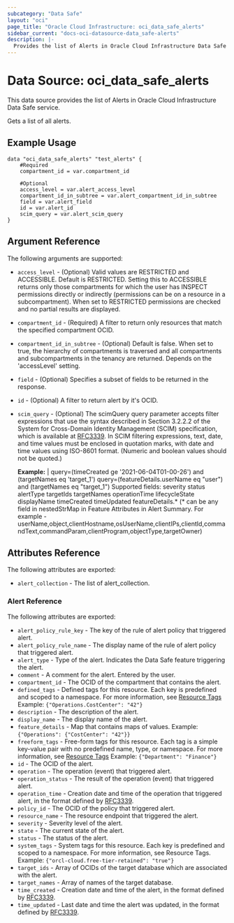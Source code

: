 ```yaml
---
subcategory: "Data Safe"
layout: "oci"
page_title: "Oracle Cloud Infrastructure: oci_data_safe_alerts"
sidebar_current: "docs-oci-datasource-data_safe-alerts"
description: |-
  Provides the list of Alerts in Oracle Cloud Infrastructure Data Safe service
---
```


# Data Source: oci_data_safe_alerts
This data source provides the list of Alerts in Oracle Cloud Infrastructure Data Safe service.

Gets a list of all alerts.


## Example Usage

```hcl
data "oci_data_safe_alerts" "test_alerts" {
	#Required
	compartment_id = var.compartment_id

	#Optional
	access_level = var.alert_access_level
	compartment_id_in_subtree = var.alert_compartment_id_in_subtree
	field = var.alert_field
	id = var.alert_id
	scim_query = var.alert_scim_query
}
```

## Argument Reference

The following arguments are supported:

* `access_level` - (Optional) Valid values are RESTRICTED and ACCESSIBLE. Default is RESTRICTED. Setting this to ACCESSIBLE returns only those compartments for which the user has INSPECT permissions directly or indirectly (permissions can be on a resource in a subcompartment). When set to RESTRICTED permissions are checked and no partial results are displayed.
* `compartment_id` - (Required) A filter to return only resources that match the specified compartment OCID.
* `compartment_id_in_subtree` - (Optional) Default is false. When set to true, the hierarchy of compartments is traversed and all compartments and subcompartments in the tenancy are returned. Depends on the 'accessLevel' setting.
* `field` - (Optional) Specifies a subset of fields to be returned in the response.
* `id` - (Optional) A filter to return alert by it's OCID.
* `scim_query` - (Optional) The scimQuery query parameter accepts filter expressions that use the syntax described in Section 3.2.2.2 of the System for Cross-Domain Identity Management (SCIM) specification, which is available at [RFC3339](https://tools.ietf.org/html/draft-ietf-scim-api-12). In SCIM filtering expressions, text, date, and time values must be enclosed in quotation marks, with date and time values using ISO-8601 format. (Numeric and boolean values should not be quoted.)

  **Example:** | query=(timeCreated ge '2021-06-04T01-00-26') and (targetNames eq 'target_1') query=(featureDetails.userName eq "user") and (targetNames eq "target_1") Supported fields: severity status alertType targetIds targetNames operationTime lifecycleState displayName timeCreated timeUpdated featureDetails.* (* can be any field in nestedStrMap in Feature Attributes in Alert Summary. For example -  userName,object,clientHostname,osUserName,clientIPs,clientId,commandText,commandParam,clientProgram,objectType,targetOwner)


## Attributes Reference

The following attributes are exported:

* `alert_collection` - The list of alert_collection.

### Alert Reference

The following attributes are exported:

* `alert_policy_rule_key` - The key of the rule of alert policy that triggered alert.
* `alert_policy_rule_name` - The display name of the rule of alert policy that triggered alert.
* `alert_type` - Type of the alert. Indicates the Data Safe feature triggering the alert.
* `comment` - A comment for the alert. Entered by the user.
* `compartment_id` - The OCID of the compartment that contains the alert.
* `defined_tags` - Defined tags for this resource. Each key is predefined and scoped to a namespace. For more information, see [Resource Tags](https://docs.cloud.oracle.com/iaas/Content/General/Concepts/resourcetags.htm)  Example: `{"Operations.CostCenter": "42"}`
* `description` - The description of the alert.
* `display_name` - The display name of the alert.
* `feature_details` - Map that contains maps of values. Example: `{"Operations": {"CostCenter": "42"}}`
* `freeform_tags` - Free-form tags for this resource. Each tag is a simple key-value pair with no predefined name, type, or namespace. For more information, see [Resource Tags](https://docs.cloud.oracle.com/iaas/Content/General/Concepts/resourcetags.htm)  Example: `{"Department": "Finance"}`
* `id` - The OCID of the alert.
* `operation` - The operation (event) that triggered alert.
* `operation_status` - The result of the operation (event) that triggered alert.
* `operation_time` - Creation date and time of the operation that triggered alert, in the format defined by [RFC3339](https://tools.ietf.org/html/rfc3339).
* `policy_id` - The OCID of the policy that triggered alert.
* `resource_name` - The resource endpoint that triggered the alert.
* `severity` - Severity level of the alert.
* `state` - The current state of the alert.
* `status` - The status of the alert.
* `system_tags` - System tags for this resource. Each key is predefined and scoped to a namespace. For more information, see Resource Tags. Example: `{"orcl-cloud.free-tier-retained": "true"}`
* `target_ids` - Array of OCIDs of the target database which are associated with the alert.
* `target_names` - Array of names of the target database.
* `time_created` - Creation date and time of the alert, in the format defined by [RFC3339](https://tools.ietf.org/html/rfc3339).
* `time_updated` - Last date and time the alert was updated, in the format defined by [RFC3339](https://tools.ietf.org/html/rfc3339).
